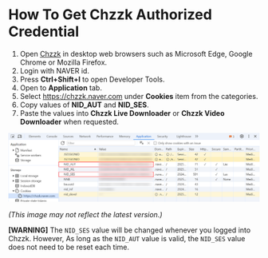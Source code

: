 # How To Get Chzzk Authorized Credential

1. Open [Chzzk](https://chzzk.naver.com/) in desktop web browsers such as Microsoft Edge, Google Chrome or Mozilla Firefox.
2. Login with NAVER id.
3. Press **Ctrl+Shift+I** to open Developer Tools.
4. Open to **Application** tab.
5. Select https://chzzk.naver.com under **Cookies** item from the categories.
6. Copy values of **NID_AUT** and **NID_SES**.
7. Paste the values into **Chzzk Live Downloader** or **Chzzk Video Downloader** when requested.

![Microsoft Edge Developer Tools](./img/cookies.png)

_(This image may not reflect the latest version.)_

**[WARNING]**
The `NID_SES` value will be changed whenever you logged into Chzzk. However, As long as the `NID_AUT` value is valid, the `NID_SES` value does not need to be reset each time.
